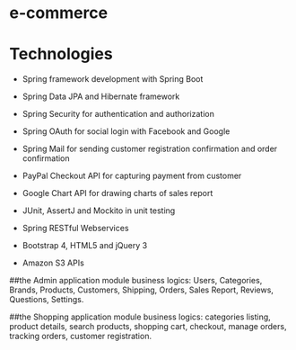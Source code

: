 # e-commerce

# Technologies

- Spring framework development with Spring Boot

- Spring Data JPA and Hibernate framework

- Spring Security for authentication and authorization

- Spring OAuth for social login with Facebook and Google

- Spring Mail for sending customer registration confirmation and order confirmation

- PayPal Checkout API for capturing payment from customer

- Google Chart API for drawing charts of sales report

- JUnit, AssertJ and Mockito in unit testing

- Spring RESTful Webservices

- Bootstrap 4, HTML5 and jQuery 3

- Amazon S3 APIs

##the Admin application module business logics: Users, Categories, Brands, Products, Customers, Shipping, Orders, Sales Report, Reviews, Questions, Settings.

##the Shopping application module business logics: categories listing, product details, search products, shopping cart, checkout, manage orders, tracking orders, customer registration.

